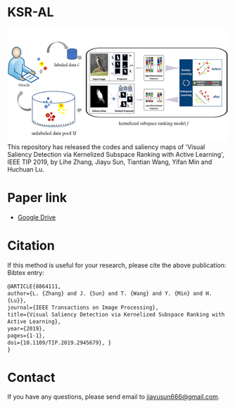 ﻿# KSR-AL
![KSR-AL](resources/ksral.png)</br>
This repository has released the codes and saliency maps of 'Visual Saliency Detection via Kernelized Subspace Ranking with Active Learning', IEEE TIP 2019,
by Lihe Zhang, Jiayu Sun, Tiantian Wang, Yifan Min and Huchuan Lu.

# Paper link
- [Google Drive](https://drive.google.com/file/d/)

# Citation
If this method is useful for your research, please cite the above publication: Bibtex entry:
```
@ARTICLE{8864111, 
author={L. {Zhang} and J. {Sun} and T. {Wang} and Y. {Min} and H. {Lu}},
journal={IEEE Transactions on Image Processing}, 
title={Visual Saliency Detection via Kernelized Subspace Ranking with Active Learning}, 
year={2019}, 
pages={1-1}, 
doi={10.1109/TIP.2019.2945679}, }
}  
```

# Contact

If you have any questions, please send email to jiayusun666@gmail.com.
